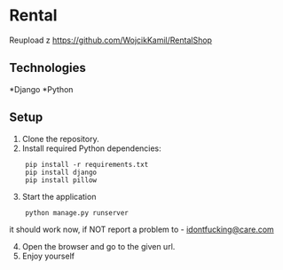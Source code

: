 # Rental

Reupload z https://github.com/WojcikKamil/RentalShop


## Technologies
*Django
*Python

## Setup
1. Clone the repository.
2. Install required Python dependencies: 
```
    pip install -r requirements.txt
    pip install django
    pip install pillow
```
3. Start the application
```
    python manage.py runserver
```
 it should work now, if NOT report a problem to - idontfucking@care.com

4. Open the browser and go to the given url.
5. Enjoy yourself 
